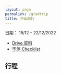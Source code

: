 ```yaml
---
layout: page
permalink: /gradtrip
title: 毕业旅行
---
```


日期： 19/12 - 22/12/2022

- [Drive 资料](https://drive.google.com/drive/folders/16TVvGQ4VPbMbt9sHyELML3k7kJK-pKCw?usp=sharing)
- [毕旅 Checklist](https://docs.google.com/document/d/1OSLqFUa81TlHdk6pNwh2FXpEaJEdHwJnTMJ-q2cB4aY/edit?usp=share_link)

## 行程

<table id="itinerary"></table>
<script>
    let t = document.getElementById("itinerary");
    fetch("https://docs.google.com/spreadsheets/d/e/2PACX-1vRHyoENS_9Yx9oSCD0aCkOGWIxGSg0ulf5zYyETp6AnP8bMFvwjmszfbOCGIAI5IK_VYnJwvmfgn5Zm/pub?gid=0&single=true&output=csv")
        .then(res => res.blob())
        .then(blob => blob.text())
        .then(res => {
            console.log(res);
            for (let row of res.split("\n")) {
                let tr = document.createElement("tr");
                for (let cell of row.split(",")) {
                    let td = document.createElement("td");
                    td.innerHTML = cell;
                    tr.appendChild(td);
                }
                t.appendChild(tr);
            }
        });
</script>
